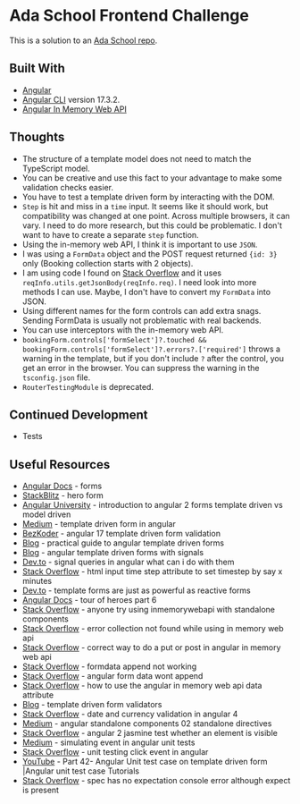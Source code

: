 # Ada School Frontend Challenge

This is a solution to an [Ada School repo](https://github.com/ada-school/front-end-challenge).

## Built With

- [Angular](https://angular.io)
- [Angular CLI](https://github.com/angular/angular-cli) version 17.3.2.
- [Angular In Memory Web API](https://www.npmjs.com/package/angular-in-memory-web-api)

## Thoughts

- The structure of a template model does not need to match the TypeScript model.
- You can be creative and use this fact to your advantage to make some validation checks easier.  
- You have to test a template driven form by interacting with the DOM.
- `Step` is hit and miss in a `time` input.  It seems like it should work, but compatibility was changed at one point.  Across multiple browsers, it can vary.  I need to do more research, but this could be problematic.  I don't want to have to create a separate `step` function.
- Using the in-memory web API, I think it is important to use `JSON`.  
- I was using a `FormData` object and the POST request returned `{id: 3}` only (Booking collection starts with 2 objects).
- I am using code I found on [Stack Overflow](https://stackoverflow.com/questions/43347621/correct-way-to-do-a-put-or-post-in-angular-in-memory-web-api) and it uses `reqInfo.utils.getJsonBody(reqInfo.req)`.  I need look into more methods I can use.  Maybe, I don't have to convert my `FormData` into JSON.  
- Using different names for the form controls can add extra snags.  Sending FormData is usually not problematic with real backends. 
- You can use interceptors with the in-memory web API.    
- `bookingForm.controls['formSelect']?.touched && bookingForm.controls['formSelect']?.errors?.['required']` throws a warning in the template, but if you don't include `?` after the control, you get an error in the browser.  You can suppress the warning in the `tsconfig.json` file.
- `RouterTestingModule` is deprecated.

## Continued Development

- Tests

## Useful Resources

- [Angular Docs](https://angular.io/guide/forms) - forms
- [StackBlitz](https://stackblitz.com/run?file=src%2Fapp%2Fhero-form%2Fhero-form.component.html) - hero form
- [Angular University](https://blog.angular-university.io/introduction-to-angular-2-forms-template-driven-vs-model-driven/) - introduction to angular 2 forms template driven vs model driven
- [Medium](https://medium.com/@zeeshankhan8838/template-driven-form-in-angular-b80a3ebbcd24) - template driven form in angular
- [BezKoder](https://www.bezkoder.com/angular-17-template-driven-form-validation) - angular 17 template driven form validation
- [Blog](https://timdeschryver.dev/blog/a-practical-guide-to-angular-template-driven-forms#intro) - practical guide to angular template driven forms
- [Blog](https://blog.simplified.courses/angular-template-driven-forms-with-signals/) - angular template driven forms with signals
- [Dev.to](https://dev.to/railsstudent/signal-queries-in-angular-what-can-i-do-with-them-4ip1) - signal queries in angular what can i do with them
- [Stack Overflow](https://stackoverflow.com/questions/13713755/html-input-time-step-attribute-to-set-timestep-by-say-x-minutes) - html input time step attribute to set timestep by say x minutes
- [Dev.to](https://dev.to/michaeljota/template-forms-are-just-as-powerful-as-reactive-forms-140n) - template forms are just as powerful as reactive forms
- [Angular Docs](https://angular.io/tutorial/tour-of-heroes/toh-pt6) - tour of heroes part 6 
- [Stack Overflow](https://stackoverflow.com/questions/76427328/anyone-try-using-inmemorywebapi-with-standalone-components) - anyone try using inmemorywebapi with standalone components
- [Stack Overflow](https://stackoverflow.com/questions/42985153/error-collection-not-found-while-using-in-memory-web-api) - error collection not found while using in memory web api
- [Stack Overflow](https://stackoverflow.com/questions/43347621/correct-way-to-do-a-put-or-post-in-angular-in-memory-web-api) - correct way to do a put or post in angular in memory web api
- [Stack Overflow](https://stackoverflow.com/questions/40062477/formdata-append-not-working) - formdata append not working
- [Stack Overflow](https://stackoverflow.com/questions/52031766/angular-form-data-wont-append) - angular form data wont append
- [Stack Overflow](https://stackoverflow.com/questions/45240338/how-to-use-the-angular-in-memory-web-api-data-attribute) - how to use the angular in memory web api data attribute
- [Blog](https://juri.dev/blog/2016/11/ng2-template-driven-form-validators/) - template driven form validators
- [Stack Overflow](https://stackoverflow.com/questions/46589865/date-and-currency-validation-in-angular-4) - date and currency validation in angular 4
- [Medium](https://medium.com/@yuvidev/angular-standalone-components-02-standalone-directives-585beb4f7e29) - angular standalone components 02 standalone directives
- [Stack Overflow](https://stackoverflow.com/questions/42346172/angular-2-jasmine-test-whether-an-element-is-visible) - angular 2 jasmine test whether an element is visible
- [Medium](https://netbasal.com/simulating-events-in-angular-unit-tests-5482618cd6c6) - simulating event in angular unit tests
- [Stack Overflow](https://stackoverflow.com/questions/40093013/unit-testing-click-event-in-angular) - unit testing click event in angular
- [YouTube](https://www.youtube.com/watch?v=5Ueip44kjsQ) - Part 42- Angular Unit test case on template driven form |Angular unit test case Tutorials
- [Stack Overflow](https://stackoverflow.com/questions/54642650/spec-has-no-expectation-console-error-although-expect-is-present) - spec has no expectation console error although expect is present